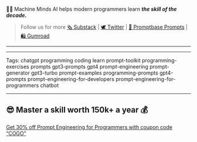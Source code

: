 🤖🧠 Machine Minds AI helps modern programmers learn ***the skill of the decade.***
> Follow us for more [🗞 Substack](https://machineminds.substack.com/) | [🕊 Twitter](https://twitter.com/MachineMindsAI) | [📜 Promptbase Prompts](https://promptbase.com/profile/machinemindsai) | [🛍 Gumroad](https://godsol.gumroad.com/) 


___




___

Tags: 
chatgpt programming coding learn prompt-toolkit programming-exercises prompts gpt3-prompts gpt4 prompt-engineering prompt-generator gpt3-turbo prompt-examples programming-prompts gpt4-prompts prompt-engineering-for-developers prompt-engineering-for-programmers chatbot


___


## 😎 Master a skill worth 150k+ a year 💰 
[Get 30% off Prompt Engineering for Programmers with coupon code “COGO”](https://app.gumroad.com/checkout?product=gnwst&option=K99aAHd095UKV_uBmn17aA%3D%3D&quantity=1)
